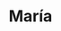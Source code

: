 ---
title: María
date: 
draft: false

# descripcion
description : Cruces combinadas

materials: Plata 925

color: Plateado

dimensions: 0,9 x 1,3 cm

code: 01-03-0283

type: "Aros"

categories: []

price: $2.100,00

# Images
# first image will be shown in the product page
images:
  # - image: "images/path_to_image"
  # La ubicacion de las imagenes es imagenes/Aros/Aros.Microcubic/01-03-0283-maria
  - image: "./images/aros/microcubic/01-03-0283-cruces-combinadas_a.jpeg"
  - image: "./images/aros/microcubic/01-03-0283-cruces-combinadas_b.jpeg"
---
